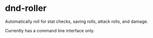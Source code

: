 # dnd-roller
Automatically roll for stat checks, saving rolls, attack rolls, and damage.

Currently has a command line interface only.
